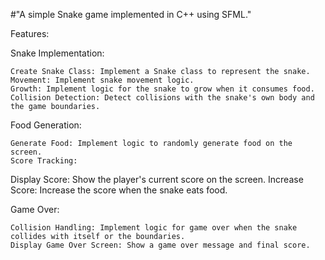 #"A simple Snake game implemented in C++ using SFML." 


Features:

Snake Implementation:

    Create Snake Class: Implement a Snake class to represent the snake.
    Movement: Implement snake movement logic.
    Growth: Implement logic for the snake to grow when it consumes food.
    Collision Detection: Detect collisions with the snake's own body and the game boundaries.
Food Generation:

    Generate Food: Implement logic to randomly generate food on the screen.
    Score Tracking:

Display Score:
      Show the player's current score on the screen.
      Increase Score: Increase the score when the snake eats food.

Game Over:

    Collision Handling: Implement logic for game over when the snake collides with itself or the boundaries.
    Display Game Over Screen: Show a game over message and final score.
